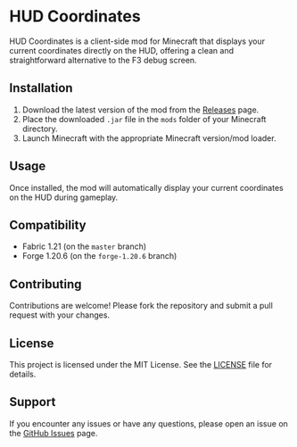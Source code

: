 # HUD Coordinates

HUD Coordinates is a client-side mod for Minecraft that displays your current coordinates directly on the HUD, offering a clean and straightforward alternative to the F3 debug screen.

## Installation

1. Download the latest version of the mod from the [Releases](https://github.com/wafflebitez/coordinate-mod/releases) page.
2. Place the downloaded `.jar` file in the `mods` folder of your Minecraft directory.
3. Launch Minecraft with the appropriate Minecraft version/mod loader.

## Usage

Once installed, the mod will automatically display your current coordinates on the HUD during gameplay.

## Compatibility

- Fabric 1.21 (on the `master` branch)
- Forge 1.20.6 (on the `forge-1.20.6` branch)

## Contributing

Contributions are welcome! Please fork the repository and submit a pull request with your changes.

## License

This project is licensed under the MIT License. See the [LICENSE](LICENSE) file for details.

## Support

If you encounter any issues or have any questions, please open an issue on the [GitHub Issues](https://github.com/wafflebitez/coordinate-mod/issues) page.
